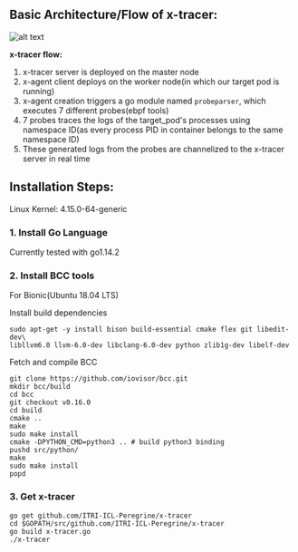 <h2>Basic Architecture/Flow of x-tracer:</h2>

![alt text](https://sheenampathak.com/wp-content/uploads/2020/06/Screenshot-from-2020-06-10-13-48-07.png)

<b>x-tracer flow:</b>
1. x-tracer server is deployed on the master node
2. x-agent client deploys on the worker node(in which our target pod is running)
3. x-agent creation triggers a go module named ```probeparser```, which executes 7 different probes(ebpf tools)
4. 7 probes traces the logs of the target_pod's processes using namespace ID(as every process PID in container belongs to the same namespace ID) 
5. These generated logs from the probes are channelized to the x-tracer server in real time


<h2> Installation Steps: </h2>

Linux Kernel: 4.15.0-64-generic

<h3>1. Install Go Language</h3>

Currently tested with go1.14.2
 
<h3>2. Install BCC tools </h3>

For Bionic(Ubuntu 18.04 LTS)

Install build dependencies


 ```
 sudo apt-get -y install bison build-essential cmake flex git libedit-dev\
 libllvm6.0 llvm-6.0-dev libclang-6.0-dev python zlib1g-dev libelf-dev
 ```

Fetch and compile BCC 

```
git clone https://github.com/iovisor/bcc.git
mkdir bcc/build 
cd bcc
git checkout v0.16.0
cd build
cmake ..
make
sudo make install
cmake -DPYTHON_CMD=python3 .. # build python3 binding
pushd src/python/
make
sudo make install
popd

``` 
<h3>3. Get x-tracer</h3>

```
go get github.com/ITRI-ICL-Peregrine/x-tracer
cd $GOPATH/src/github.com/ITRI-ICL-Peregrine/x-tracer
go build x-tracer.go
./x-tracer

```
